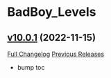 # BadBoy_Levels

## [v10.0.1](https://github.com/funkydude/BadBoy_Levels/tree/v10.0.1) (2022-11-15)
[Full Changelog](https://github.com/funkydude/BadBoy_Levels/compare/v10.0.0...v10.0.1) [Previous Releases](https://github.com/funkydude/BadBoy_Levels/releases)

- bump toc  
